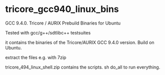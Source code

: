 # tricore_gcc940_linux_bins
GCC 9.4.0. Tricore / AURIX Prebuild Binaries for Ubuntu

Tested with gcc/g++/sdtlibc++ testsuites

it contains the binaries of the Tricore/AURIX GCC 9.4.0 version. Build on Ubuntu.

extract the files e.g. with 7zip

tricore_494_linux_shell.zip contains the scripts. sh do_all to run everything.
